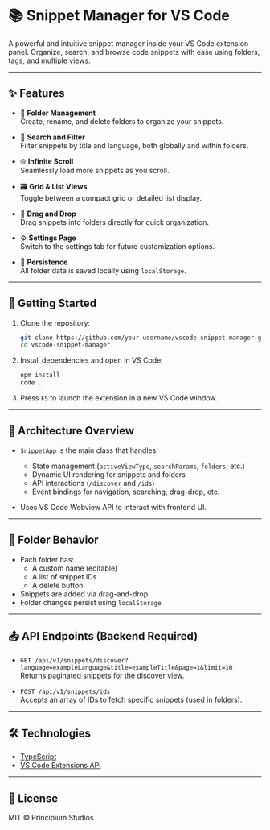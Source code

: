 # 📚 Snippet Manager for VS Code

A powerful and intuitive snippet manager inside your VS Code extension panel. Organize, search, and browse code snippets with ease using folders, tags, and multiple views.

---

## ✨ Features

- 📁 **Folder Management**  
  Create, rename, and delete folders to organize your snippets.

- 🔎 **Search and Filter**  
  Filter snippets by title and language, both globally and within folders.

- 🌐 **Infinite Scroll**  
  Seamlessly load more snippets as you scroll.

- 🗃️ **Grid & List Views**  
  Toggle between a compact grid or detailed list display.

- 🧩 **Drag and Drop**  
  Drag snippets into folders directly for quick organization.

- ⚙️ **Settings Page**  
  Switch to the settings tab for future customization options.

- 💾 **Persistence**  
  All folder data is saved locally using `localStorage`.

---

## 🧪 Getting Started

1. Clone the repository:

   ```bash
   git clone https://github.com/your-username/vscode-snippet-manager.git
   cd vscode-snippet-manager
   ```

2. Install dependencies and open in VS Code:

   ```bash
   npm install
   code .
   ```

3. Press `F5` to launch the extension in a new VS Code window.

---

## 🧠 Architecture Overview

- `SnippetApp` is the main class that handles:

  - State management (`activeViewType`, `searchParams`, `folders`, etc.)
  - Dynamic UI rendering for snippets and folders
  - API interactions (`/discover` and `/ids`)
  - Event bindings for navigation, searching, drag-drop, etc.

- Uses VS Code Webview API to interact with frontend UI.

---

## 📁 Folder Behavior

- Each folder has:
  - A custom name (editable)
  - A list of snippet IDs
  - A delete button
- Snippets are added via drag-and-drop
- Folder changes persist using `localStorage`

---

## 📤 API Endpoints (Backend Required)

- `GET /api/v1/snippets/discover?language=exampleLanguage&title=exampleTitle&page=1&limit=10`  
  Returns paginated snippets for the discover view.

- `POST /api/v1/snippets/ids`  
  Accepts an array of IDs to fetch specific snippets (used in folders).

---

## 🛠️ Technologies

- [TypeScript](https://www.typescriptlang.org)
- [VS Code Extensions API](https://code.visualstudio.com/api)

---

## 🧾 License

MIT © Principium Studios
